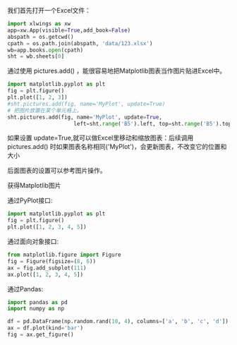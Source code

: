 我们首先打开一个Excel文件：

```python
import xlwings as xw
app=xw.App(visible=True,add_book=False)
abspath = os.getcwd()
cpath = os.path.join(abspath, 'data/123.xlsx')
wb=app.books.open(cpath)
sht = wb.sheets[0]
```

通过使用 pictures.add() ，能很容易地把Matplotlib图表当作图片贴进Excel中。
```python
import matplotlib.pyplot as plt
fig = plt.figure()
plt.plot([1, 2, 3])
#sht.pictures.add(fig, name='MyPlot', update=True)
# 把图片放置在某个单元格上。
sht.pictures.add(fig, name='MyPlot', update=True,
                     left=sht.range('B5').left, top=sht.range('B5').top)
```

如果设置 update=True,就可以做Excel里移动和缩放图表：后续调用 pictures.add() 时如果图表名称相同('MyPlot')，会更新图表，不改变它的位置和大小


后面图表的设置可以参考图片操作。

获得Matplotlib图片

通过PyPlot接口:
```python
import matplotlib.pyplot as plt
fig = plt.figure()
plt.plot([1, 2, 3, 4, 5])
```

通过面向对象接口:
```python
from matplotlib.figure import Figure
fig = Figure(figsize=(8, 6))
ax = fig.add_subplot(111)
ax.plot([1, 2, 3, 4, 5])
```

通过Pandas:
```python
import pandas as pd
import numpy as np

df = pd.DataFrame(np.random.rand(10, 4), columns=['a', 'b', 'c', 'd'])
ax = df.plot(kind='bar')
fig = ax.get_figure()
```

